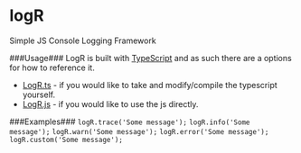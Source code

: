 logR
====
Simple JS Console Logging Framework

###Usage###
LogR is built with [TypeScript](typescriptlang.org) and as such there are a options for how to reference it.

* [LogR.ts](https://github.com/G3N7/logR/blob/master/logR.Build/LogR.ts) - if you would like to take and modify/compile the typescript yourself.
* [LogR.js](https://github.com/G3N7/logR/blob/master/logR.Build/logR.js) - if you would like to use the js directly.

###Examples###
`logR.trace('Some message');`
`logR.info('Some message');`
`logR.warn('Some message');`
`logR.error('Some message');`
`logR.custom('Some message');`